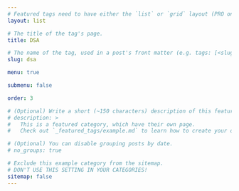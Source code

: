 ```yaml
---
# Featured tags need to have either the `list` or `grid` layout (PRO only).
layout: list

# The title of the tag's page.
title: DSA

# The name of the tag, used in a post's front matter (e.g. tags: [<slug>]).
slug: dsa

menu: true

submenu: false

order: 3

# (Optional) Write a short (~150 characters) description of this featured tag.
# description: >
#   This is a featured category, which have their own page.
#   Check out `_featured_tags/example.md` to learn how to create your own.

# (Optional) You can disable grouping posts by date.
# no_groups: true

# Exclude this example category from the sitemap.
# DON'T USE THIS SETTING IN YOUR CATEGORIES!
sitemap: false
---
```

